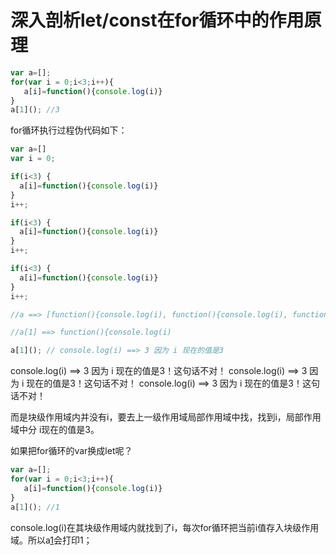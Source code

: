 # 深入剖析let/const在for循环中的作用原理
```js
var a=[];  
for(var i = 0;i<3;i++){   
   a[i]=function(){console.log(i)}  
}
a[1](); //3
```
for循环执行过程伪代码如下：

```js
var a=[]
var i = 0;

if(i<3) {
  a[i]=function(){console.log(i)}  
}
i++;

if(i<3) {
  a[i]=function(){console.log(i)}  
}
i++;

if(i<3) {
  a[i]=function(){console.log(i)}  
}
i++;

//a ==> [function(){console.log(i), function(){console.log(i), function(){console.log(i)}]

//a[1] ==> function(){console.log(i)

a[1](); // console.log(i) ==> 3 因为 i 现在的值是3

```
console.log(i) ==> 3 因为 i 现在的值是3！这句话不对！
console.log(i) ==> 3 因为 i 现在的值是3！这句话不对！
console.log(i) ==> 3 因为 i 现在的值是3！这句话不对！

而是块级作用域内并没有i，要去上一级作用域局部作用域中找，找到i，局部作用域中分 i现在的值是3。

如果把for循环的var换成let呢？

```js
var a=[];  
for(var i = 0;i<3;i++){   
   a[i]=function(){console.log(i)}  
}
a[1](); //1
```
console.log(i)在其块级作用域内就找到了i，每次for循环把当前i值存入块级作用域。所以a[1]()会打印1；

